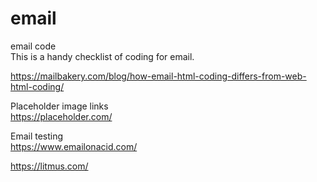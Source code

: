 # email
email code<br>
This is a handy checklist of coding for email.

https://mailbakery.com/blog/how-email-html-coding-differs-from-web-html-coding/


Placeholder image links<br>
https://placeholder.com/

Email testing<br>
https://www.emailonacid.com/

https://litmus.com/
